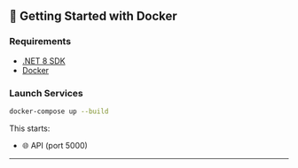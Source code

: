 ## 🚀 Getting Started with Docker

### Requirements
- [.NET 8 SDK](https://dotnet.microsoft.com/)
- [Docker](https://www.docker.com/)

### Launch Services

```bash
docker-compose up --build
```

This starts:
- 🌐 API (port 5000)

---